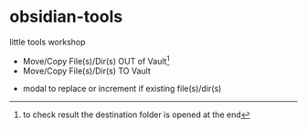 # obsidian-tools
little tools workshop

- Move/Copy File(s)/Dir(s) OUT of Vault[^1]
- Move/Copy File(s)/Dir(s) TO Vault
+ modal to replace or increment if existing file(s)/dir(s)
[^1]: to check result the destination folder is opened at the end